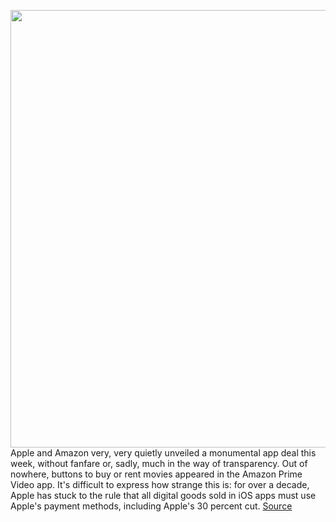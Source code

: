 <img src='https://cdn.vox-cdn.com/thumbor/is1lZ29X0XXoibnp27fQ8jbP7JA=/0x0:640x367/1200x675/filters:focal(269x133:371x235)/cdn.vox-cdn.com/uploads/chorus_image/image/66597860/itunes_app_store_icon_field_640.0.jpg' width='700px' /><br/>
Apple and Amazon very, very quietly unveiled a monumental app deal this week, without fanfare or, sadly, much in the way of transparency. Out of nowhere, buttons to buy or rent movies appeared in the Amazon Prime Video app. It's difficult to express how strange this is: for over a decade, Apple has stuck to the rule that all digital goods sold in iOS apps must use Apple's payment methods, including Apple's 30 percent cut.
<a href='https://www.theverge.com/2020/4/3/21206400/apple-tax-amazon-tv-prime-30-percent-developers'> Source <a/>